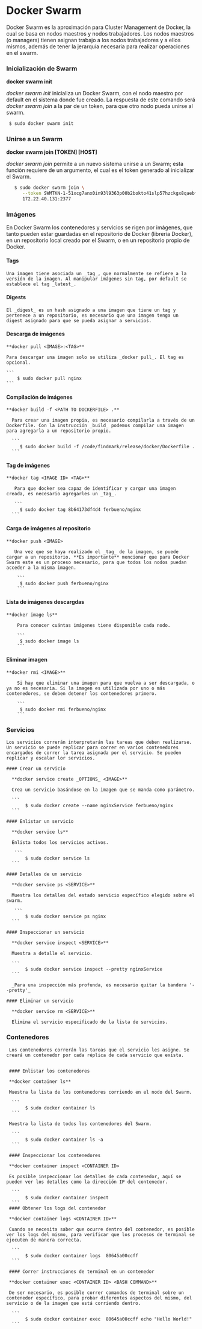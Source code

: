 # Docker Swarm

Docker Swarm es la aproximación para Cluster Management de Docker, la cual se basa en nodos maestros y nodos trabajadores. Los nodos maestros (o managers) tienen asignan trabajo a los nodos trabajadores y a ellos mismos, además de tener la jerarquía necesaria para realizar operaciones en el swarm.

### Inicialización de Swarm

 **docker swarm init**

_docker swarm init_ inicializa un Docker Swarm, con el nodo maestro por default en el sistema donde fue creado. La respuesta de este comando será _docker swarm join_ a la par de un token, para que otro nodo pueda unirse al swarm.

```sh
 $ sudo docker swarm init
```

### Unirse a un Swarm
 
 **docker swarm join [TOKEN] [HOST]**
 
   _docker swarm join_ permite a un nuevo sistema unirse a un Swarm; esta función requiere de un argumento, el cual es el token generado al inicializar el Swarm.

   ```sh
  	  $ sudo docker swarm join \
  	     --token SWMTKN-1-51xcg7anx0in93l9363p00b2bokto41slp57hzckgx8qaebfdw-8yirvjqcprnr1qb7wi7f4onjj \
  	     172.22.40.131:2377
   ```

 ### Imágenes

   En Docker Swarm los contenedores y servicios se rigen por imágenes, que tanto pueden estar guardadas en el repositorio de Docker (librería Docker), en un repositorio local creado por el Swarm, o en un repositorio propio de Docker.

  #### Tags

    Una imagen tiene asociada un _tag_, que normalmente se refiere a la versión de la imagen. Al manipular imágenes sin tag, por default se establece el tag _latest_.

  #### Digests

    El _digest_ es un hash asignado a una imagen que tiene un tag y pertenece a un repositorio, es necesario que una imagen tenga un digest asignado para que se pueda asignar a servicios.

  #### Descarga de imágenes

    **docker pull <IMAGE>:<TAG>**

    Para descargar una imagen solo se utiliza _docker pull_. El tag es opcional.

    ``` 
      	$ sudo docker pull nginx
    ``` 
  #### Compilación de imágenes

    **docker build -f <PATH TO DOCKERFILE> .**

      Para crear una imagen propia, es necesario compilarla a través de un Dockerfile. Con la instrucción _build_ podemos compilar una imagen para agregarla a un repositorio propio.

      ``` 
      	 $ sudo docker build -f /code/findmark/release/docker/Dockerfile .
      ``` 
  #### Tag de imágenes

    **docker tag <IMAGE ID> <TAG>**

       Para que docker sea capaz de identificar y cargar una imagen creada, es necesario agregarles un _tag_.

       ``` 
      	 $ sudo docker tag 8b64173df4d4 ferbueno/nginx
      ```

  #### Carga de imágenes al repositorio

    **docker push <IMAGE>

       Una vez que se haya realizado el _tag_ de la imagen, se puede cargar a un repositorio. **Es importante** mencionar que para Docker Swarm este es un proceso necesario, para que todos los nodos puedan acceder a la misma imagen.

       	``` 
      	 $ sudo docker push ferbueno/nginx
        ```

  #### Lista de imágenes descargdas

    **docker image ls**

    	Para conocer cuántas imágenes tiene disponible cada nodo.

    	``` 
      	 $ sudo docker image ls
        ```
  #### Eliminar imagen

    **docker rmi <IMAGE>**

    	Si hay que eliminar una imagen para que vuelva a ser descargada, o ya no es necesaria. Si la imagen es utilizada por uno o más contenedores, se deben detener los contenedores primero.

    	``` 
      	 $ sudo docker rmi ferbueno/nginx
        ```

 ### Servicios

 	Los servicios correrán interpretarán las tareas que deben realizarse. Un servicio se puede replicar para correr en varios contenedores encargados de correr la tarea asignada por el servicio. Se pueden replicar y escalar lor servicios.

    #### Crear un servicio

      **docker service create _OPTIONS_ <IMAGE>**

      Crea un servicio basándose en la imagen que se manda como parámetro.

      ``` 
	       $ sudo docker create --name nginxService ferbueno/nginx
      ```

    #### Enlistar un servicio

      **docker service ls**

      Enlista todos los servicios activos.

       ``` 
	       $ sudo docker service ls
      ```

    #### Detalles de un servicio

      **docker service ps <SERVICE>**

      Muestra los detalles del estado servicio específico elegido sobre el swarm.

       ``` 
	       $ sudo docker service ps nginx
      ```

    #### Inspeccionar un servicio

      **docker service inspect <SERVICE>**

      Muestra a detalle el servicio.

      ``` 
	       $ sudo docker service inspect --pretty nginxService
      ```

      _Para una inspección más profunda, es necesario quitar la bandera '--pretty'_

    #### Eliminar un servicio

      **docker service rm <SERVICE>**

      Elimina el servicio especificado de la lista de servicios.

 ### Contenedores

     Los contenedores correrán las tareas que el servicio les asigne. Se creará un contenedor por cada réplica de cada servicio que exista.


     #### Enlistar los contenedores

     **docker container ls**

     Muestra la lista de los contenedores corriendo en el nodo del Swarm.

      ``` 
	       $ sudo docker container ls
      ```

     Muestra la lista de todos los contenedores del Swarm.

      ``` 
	       $ sudo docker container ls -a
      ```

     #### Inspeccionar los contenedores

     **docker container inspect <CONTAINER ID>

     Es posible inspeccionar los detalles de cada contenedor, aquí se pueden ver los detalles como la dirección IP del contenedor.

      ``` 
	       $ sudo docker container inspect 
      ```
     #### Obtener los logs del contenedor

     **docker container logs <CONTAINER ID>**

     Cuando se necesita saber que ocurre dentro del contenedor, es posible ver los logs del mismo, para verificar que los procesos de terminal se ejecuten de manera correcta.

      ``` 
	       $ sudo docker container logs  80645a00ccff
      ```   

     #### Correr instrucciones de terminal en un contenedor

     **docker container exec <CONTAINER ID> <BASH COMMAND>** 

     De ser necesario, es posible correr comandos de terminal sobre un contenedor específico, para probar diferentes aspectos del mismo, del servicio o de la imagen que está corriendo dentro.

      ``` 
	       $ sudo docker container exec  80645a00ccff echo "Hello World!"
      ```

